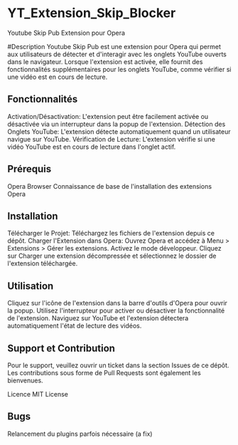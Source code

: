 # YT_Extension_Skip_Blocker
Youtube Skip Pub Extension pour Opera


#Description
Youtube Skip Pub est une extension pour Opera qui permet aux utilisateurs de détecter et d'interagir avec les onglets YouTube ouverts dans le navigateur. Lorsque l'extension est activée, elle fournit des fonctionnalités supplémentaires pour les onglets YouTube, comme vérifier si une vidéo est en cours de lecture.

## Fonctionnalités

Activation/Désactivation: L'extension peut être facilement activée ou désactivée via un interrupteur dans la popup de l'extension.
Détection des Onglets YouTube: L'extension détecte automatiquement quand un utilisateur navigue sur YouTube.
Vérification de Lecture: L'extension vérifie si une vidéo YouTube est en cours de lecture dans l'onglet actif.

## Prérequis

Opera Browser
Connaissance de base de l'installation des extensions Opera

## Installation
Télécharger le Projet: Téléchargez les fichiers de l'extension depuis ce dépôt.
Charger l'Extension dans Opera:
Ouvrez Opera et accédez à Menu > Extensions > Gérer les extensions.
Activez le mode développeur.
Cliquez sur Charger une extension décompressée et sélectionnez le dossier de l'extension téléchargée.

## Utilisation

Cliquez sur l'icône de l'extension dans la barre d'outils d'Opera pour ouvrir la popup.
Utilisez l'interrupteur pour activer ou désactiver la fonctionnalité de l'extension.
Naviguez sur YouTube et l'extension détectera automatiquement l'état de lecture des vidéos.

## Support et Contribution
Pour le support, veuillez ouvrir un ticket dans la section Issues de ce dépôt. Les contributions sous forme de Pull Requests sont également les bienvenues.

Licence
MIT License


## Bugs
Relancement du plugins parfois nécessaire (a fix)

